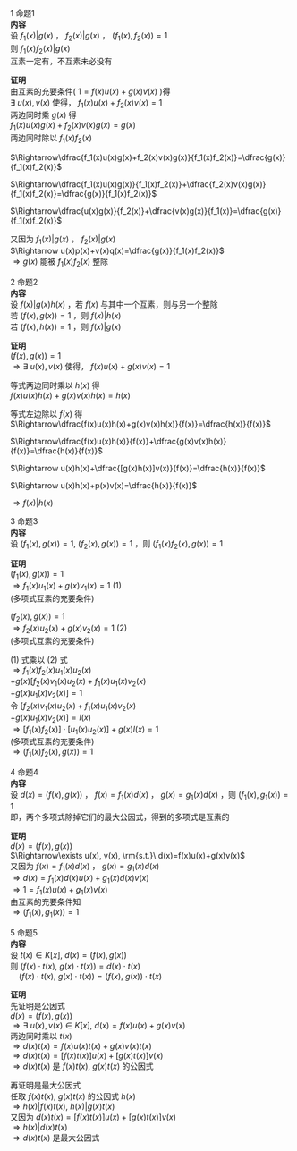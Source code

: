 1 命题1    
**内容**    
设 $f_1(x)|g(x)$ ， $f_2(x)|g(x)$ ， $(f_1(x),f_2(x))=1$     
则 $f_1(x)f_2(x)|g(x)$     
互素一定有，不互素未必没有    
    
**证明**    
由互素的充要条件( $1=f(x)u(x)+g(x)v(x)$ )得    
 $\exists\ u(x),v(x)$ 使得， $f_1(x)u(x)+f_2(x)v(x)    
=1$     
两边同时乘 $g(x)$ 得    
 $f_1(x)u(x)g(x)+f_2(x)v(x)g(x)=g(x)$     
两边同时除以 $f_1(x)f_2(x)$     
    
 $\Rightarrow\dfrac{f_1(x)u(x)g(x)+f_2(x)v(x)g(x)}{f_1(x)f_2(x)}=\dfrac{g(x)}{f_1(x)f_2(x)}$     
    
 $\Rightarrow\dfrac{f_1(x)u(x)g(x)}{f_1(x)f_2(x)}+\dfrac{f_2(x)v(x)g(x)}{f_1(x)f_2(x)}=\dfrac{g(x)}{f_1(x)f_2(x)}$     
    
 $\Rightarrow\dfrac{u(x)g(x)}{f_2(x)}+\dfrac{v(x)g(x)}{f_1(x)}=\dfrac{g(x)}{f_1(x)f_2(x)}$     
    
又因为 $f_1(x)|g(x)$ ， $f_2(x)|g(x)$     
 $\Rightarrow u(x)p(x)+v(x)q(x)=\dfrac{g(x)}{f_1(x)f_2(x)}$     
 $\Rightarrow g(x)$ 能被 $f_1(x)f_2(x)$ 整除    
    
2 命题2    
**内容**    
设 $f(x)|g(x)h(x)$ ，若 $f(x)$ 与其中一个互素，则与另一个整除    
若 $(f(x),g(x))=1$ ，则 $f(x)|h(x)$     
若 $(f(x),h(x))=1$ ，则 $f(x)|g(x)$     
    
**证明**    
 $(f(x),g(x))=1$     
 $\Rightarrow\exists\ u(x),v(x)$ 使得， $f(x)u(x)+g(x)v(x)=1$     
    
等式两边同时乘以 $h(x)$ 得    
 $f(x)u(x)h(x)+g(x)v(x)h(x)=h(x)$     
    
等式左边除以 $f(x)$ 得    
 $\Rightarrow\dfrac{f(x)u(x)h(x)+g(x)v(x)h(x)}{f(x)}=\dfrac{h(x)}{f(x)}$     
    
 $\Rightarrow\dfrac{f(x)u(x)h(x)}{f(x)}+\dfrac{g(x)v(x)h(x)}{f(x)}=\dfrac{h(x)}{f(x)}$     
    
 $\Rightarrow u(x)h(x)+\dfrac{[g(x)h(x)]v(x)}{f(x)}=\dfrac{h(x)}{f(x)}$     
    
 $\Rightarrow u(x)h(x)+p(x)v(x)=\dfrac{h(x)}{f(x)}$     
    
 $\Rightarrow f(x)|h(x)$     
    
3 命题3    
**内容**    
设 $(f_1(x),g(x))=1,\ (f_2(x),g(x))=1$ ，则 $(f_1(x)f_2(x),g(x))=1$     
    
**证明**    
 $(f_1(x),g(x))=1$     
 $\Rightarrow f_1(x)u_1(x)+g(x)v_1(x)=1\ (1)$     
(多项式互素的充要条件)    
    
 $(f_2(x),g(x))=1$     
 $\Rightarrow f_2(x)u_2(x)+g(x)v_2(x)=1\ (2)$     
(多项式互素的充要条件)    
    
 $(1)$ 式乘以 $(2)$ 式    
 $\Rightarrow f_1(x)f_2(x)u_1(x)u_2(x)$     
 $+g(x)[f_2(x)v_1(x)u_2(x)+f_1(x)u_1(x)v_2(x)$     
 $+g(x)u_1(x)v_2(x)]=1$     
令 $[f_2(x)v_1(x)u_2(x)+f_1(x)u_1(x)v_2(x)$     
 $+g(x)u_1(x)v_2(x)]=l(x)$     
 $\Rightarrow [f_1(x)f_2(x)]\cdot[u_1(x)u_2(x)]+g(x)l(x)=1$     
(多项式互素的充要条件)    
 $\Rightarrow(f_1(x)f_2(x),g(x))=1$     
    
4 命题4    
**内容**    
设 $d(x)=(f(x),g(x))$ ， $f(x)=f_1(x)d(x)$ ， $g(x)=g_1(x)d(x)$ ，则 $(f_1(x),g_1(x))=1$     
即，两个多项式除掉它们的最大公因式，得到的多项式是互素的    
    
**证明**    
 $d(x)=(f(x),g(x))$     
 $\Rightarrow\exists u(x), v(x), \rm{s.t.}\ d(x)=f(x)u(x)+g(x)v(x)$     
又因为 $f(x)=f_1(x)d(x)$ ， $g(x)=g_1(x)d(x)$     
 $\Rightarrow d(x)=f_1(x)d(x)u(x)    
+g_1(x)d(x)v(x)$     
 $\Rightarrow 1=f_1(x)u(x)+g_1(x)v(x)$     
由互素的充要条件知    
 $\Rightarrow(f_1(x),g_1(x))=1$     
    
5 命题5    
**内容**    
设 $t(x)\in K[x],\  d(x)=(f(x),g(x))$     
则 $(f(x)\cdot t(x),\ g(x)\cdot t(x))=d(x)\cdot t(x)$     
 $\enspace\enspace(f(x)\cdot t(x),\ g(x)\cdot t(x))=(f(x),\ g(x))\cdot t(x)$     
    
**证明**    
先证明是公因式    
 $d(x)=(f(x),g(x))$     
 $\Rightarrow\exists\ u(x),v(x)\in K[x],\    
d(x)=f(x)u(x)+g(x)v(x)$     
两边同时乘以 $t(x)$     
 $\Rightarrow    
d(x)t(x)=f(x)u(x)t(x)+g(x)v(x)t(x)$     
 $\Rightarrow    
d(x)t(x)=[f(x)t(x)]u(x)+[g(x)t(x)]v(x)$     
 $\Rightarrow d(x)t(x)$ 是 $f(x)t(x),\ g(x)t(x)$ 的公因式    
    
再证明是最大公因式    
任取 $f(x)t(x),\ g(x)t(x)$ 的公因式 $h(x)$     
 $\Rightarrow h(x)|f(x)t(x),\ h(x)|g(x)t(x)$     
又因为 $d(x)t(x)=[f(x)t(x)]u(x)+[g(x)t(x)]v(x)$     
 $\Rightarrow h(x)|d(x)t(x)$     
 $\Rightarrow d(x)t(x)$ 是最大公因式    
